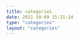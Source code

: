 ```yaml
---
title: categories
date: 2021-10-09 15:21:14
type: "categories"
layout: "categories"
---
```


<script type="text/javascript">
//只在桌面版网页启用特效
var windowWidth = $(window).width();
if (windowWidth > 768) {
    document.write('<script type="text/javascript" src="/js/sakura.js"><\/script>');
} else {
//    document.write('<script src="/js/snow.js"><\/script>');
}
</script>
